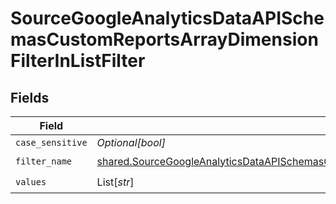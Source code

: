 # SourceGoogleAnalyticsDataAPISchemasCustomReportsArrayDimensionFilterInListFilter


## Fields

| Field                                                                                                                                                                                                                          | Type                                                                                                                                                                                                                           | Required                                                                                                                                                                                                                       | Description                                                                                                                                                                                                                    |
| ------------------------------------------------------------------------------------------------------------------------------------------------------------------------------------------------------------------------------ | ------------------------------------------------------------------------------------------------------------------------------------------------------------------------------------------------------------------------------ | ------------------------------------------------------------------------------------------------------------------------------------------------------------------------------------------------------------------------------ | ------------------------------------------------------------------------------------------------------------------------------------------------------------------------------------------------------------------------------ |
| `case_sensitive`                                                                                                                                                                                                               | *Optional[bool]*                                                                                                                                                                                                               | :heavy_minus_sign:                                                                                                                                                                                                             | N/A                                                                                                                                                                                                                            |
| `filter_name`                                                                                                                                                                                                                  | [shared.SourceGoogleAnalyticsDataAPISchemasCustomReportsArrayDimensionFilterDimensionsFilterFilterName](../../models/shared/sourcegoogleanalyticsdataapischemascustomreportsarraydimensionfilterdimensionsfilterfiltername.md) | :heavy_check_mark:                                                                                                                                                                                                             | N/A                                                                                                                                                                                                                            |
| `values`                                                                                                                                                                                                                       | List[*str*]                                                                                                                                                                                                                    | :heavy_check_mark:                                                                                                                                                                                                             | N/A                                                                                                                                                                                                                            |